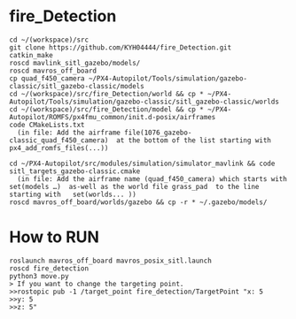 fire_Detection
=============

    cd ~/(workspace)/src
    git clone https://github.com/KYH04444/fire_Detection.git
    catkin_make
    roscd mavlink_sitl_gazebo/models/
    roscd mavros_off_board 
    cp quad_f450_camera ~/PX4-Autopilot/Tools/simulation/gazebo-classic/sitl_gazebo-classic/models
    cd ~/(workspace)/src/fire_Detection/world && cp * ~/PX4-Autopilot/Tools/simulation/gazebo-classic/sitl_gazebo-classic/worlds
    cd ~/(workspace)/src/fire_Detection/model && cp * ~/PX4-Autopilot/ROMFS/px4fmu_common/init.d-posix/airframes 
    code CMakeLists.txt 
      (in file: Add the airframe file(1076_gazebo-classic_quad_f450_camera)  at the bottom of the list starting with   px4_add_romfs_files(...))
    
    cd ~/PX4-Autopilot/src/modules/simulation/simulator_mavlink && code sitl_targets_gazebo-classic.cmake 
      (in file: Add the airframe name (quad_f450_camera) which starts with  set(models …)  as-well as the world file grass_pad  to the line starting with   set(worlds... ))
    roscd mavros_off_board/worlds/gazebo && cp -r * ~/.gazebo/models/


How to RUN
=============

    roslaunch mavros_off_board mavros_posix_sitl.launch
    roscd fire_detection
    python3 move.py
    > If you want to change the targeting point.
    >>rostopic pub -1 /target_point fire_detection/TargetPoint "x: 5
    >>y: 5
    >>z: 5" 


  
    
    
